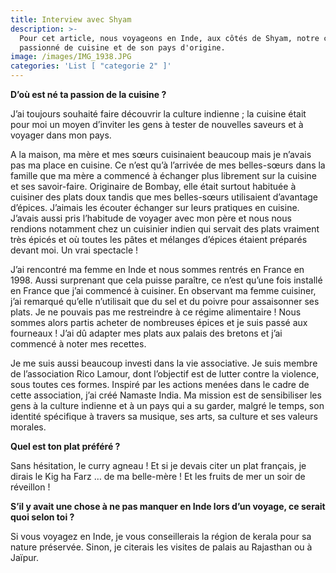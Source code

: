 ```yaml
---
title: Interview avec Shyam
description: >-
  Pour cet article, nous voyageons en Inde, aux côtés de Shyam, notre cuistot
  passionné de cuisine et de son pays d'origine.
image: /images/IMG_1938.JPG
categories: 'List [ "categorie 2" ]'
---
```

**D’où est né ta passion de la cuisine ?**

J’ai toujours souhaité faire découvrir la culture indienne ; la cuisine était pour moi un moyen d’inviter les gens à tester de nouvelles saveurs et à voyager dans mon pays.

A la maison, ma mère et mes sœurs cuisinaient beaucoup mais je n’avais pas ma place en cuisine. Ce n’est qu’à l’arrivée de mes belles-sœurs dans la famille que ma mère a commencé à échanger plus librement sur la cuisine et ses savoir-faire. Originaire de Bombay, elle était surtout habituée à cuisiner des plats doux tandis que mes belles-sœurs utilisaient d’avantage d’épices. J’aimais les écouter échanger sur leurs pratiques en cuisine. J’avais aussi pris l’habitude de voyager avec mon père et nous nous rendions notamment chez un cuisinier indien qui servait des plats vraiment très épicés et où toutes les pâtes et mélanges d’épices étaient préparés devant moi. Un vrai spectacle !

J’ai rencontré ma femme en Inde et nous sommes rentrés en France en 1998. Aussi surprenant que cela puisse paraître, ce n’est qu’une fois installé en France que j’ai commencé à cuisiner. En observant ma femme cuisiner, j’ai remarqué qu’elle n’utilisait que du sel et du poivre pour assaisonner ses plats. Je ne pouvais pas me restreindre à ce régime alimentaire ! Nous sommes alors partis acheter de nombreuses épices et je suis passé aux fourneaux ! J’ai dû adapter mes plats aux palais des bretons et j’ai commencé à noter mes recettes.

Je me suis aussi beaucoup investi dans la vie associative. Je suis membre de l’association Rico Lamour, dont l’objectif est de lutter contre la violence, sous toutes ces formes. Inspiré par les actions menées dans le cadre de cette association, j’ai créé Namaste India. Ma mission est de sensibiliser les gens à la culture indienne et à un pays qui a su garder, malgré le temps, son identité spécifique à travers sa musique, ses arts, sa culture et ses valeurs morales.



**Quel est ton plat préféré ?**

Sans hésitation, le curry agneau ! Et si je devais citer un plat français, je dirais le Kig ha Farz … de ma belle-mère ! Et les fruits de mer un soir de réveillon !



**S’il y avait une chose à ne pas manquer en Inde lors d’un voyage, ce serait quoi selon toi ?**

Si vous voyagez en Inde, je vous conseillerais la région de kerala pour sa nature préservée. Sinon, je citerais les visites de palais au Rajasthan ou à Jaïpur.



